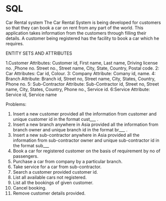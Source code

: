 # SQL
Car Rental system
The Car Rental System is being developed for customers so that they can book a car on rent from any part of the world. This application takes information from the customers through filling their details. A customer being registered has the facility to book a car which he requires.

ENTITY SETS AND ATTRIBUTES 

1.Customer
 Attributes: Customer id, First name, Last name, Driving license no. ,Phone no. Street no., Street name, City, State, Country, Postal code.
 2: Car
Attributes: Car id, Colour.	
 3: Company
Attribute: Comany id, name.
4: Branch
Attribute: Branch id, Street no, Street name, City, States, Country, Phone no.
5: Sub-Contractor
Attribute: Sub-Contractor id, Street no, Street name, City, States, Country, Phone no., Service id.
6:Service 
Attribute: Service id, Service name

Problems:
1. Insert a new customer provided all the information from customer and unique customer id in the format cust___  .
 2. Insert a new branch anywhere in Asia provided all the information from branch owner and unique branch id in the format br___ .
 3. Insert a new sub-contractor anywhere in Asia provided all the information from sub-contractor owner and unique sub-contractor id in the format sub___ 
4. Book a car for registered customer on the basis of requirement by no of passengers. 
5. Purchase a car from company by a particular branch.
 6. Take service for a car from sub-contractor. 
7. Search a customer provided customer id.
 8. List all available cars not registered.
9. List all the bookings of given customer.
 10. Cancel booking.
 11. Remove customer details provided.

